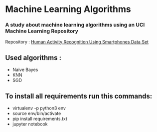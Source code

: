 # Machine Learning Algorithms

### A study about machine learning algorithms using an UCI Machine Learning Repository 

Repository : [Human Activity Recognition Using Smartphones Data Set](https://archive.ics.uci.edu/ml/datasets/human+activity+recognition+using+smartphones)

## Used algorithms :
- Naive Bayes
- KNN
- SGD

## To install all requirements run this commands: 
- virtualenv -p python3 env
- source env/bin/activate
- pip install requirements.txt
- jupyter notebook
